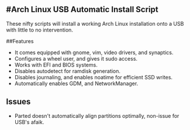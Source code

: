 #Arch Linux USB Automatic Install Script
---------------------------------------
These nifty scripts will install a working Arch Linux installation onto a USB with little to no intervention.

##Features

* It comes equipped with gnome, vim, video drivers, and synaptics.
* Configures a wheel user, and gives it sudo access.
* Works with EFI and BIOS systems.
* Disables autodetect for ramdisk generation.
* Disables journaling, and enables noatime for efficient SSD writes.
* Automatically enables GDM, and NetworkManager.

## Issues

* Parted doesn't automatically align partitions optimally, non-issue for USB's afaik.
